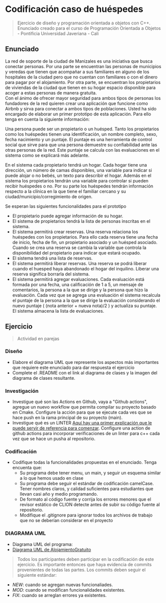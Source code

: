 # Codificación caso de huéspedes
> Ejercicio de diseño y programación orientada a objetos con C++. 
Enunciado creado para el curso de Programación Orientada a Objetos - Pontificia Universidad Javeriana - Cali

## Enunciado 
La red de soporte de la ciudad de Manizales es una iniciativa que busca conectar personas. Por una parte se encuentran las personas de municipios y veredas que tienen que acompañar a sus familiares en alguno de los hospitales de la ciudad pero que no cuentan con familiares o con el dinero para pagar por el alojamiento.  Por otra parte, se encuentran los propietarios de viviendas de la ciudad que tienen en su hogar espacio disponible para acoger a estas personas de manera gratuita.  
Con el ánimo de ofrecer mayor seguridad para ambos tipos de personas los fundadores de la red quieren crear una aplicación que funcione como Airbnb y sirva para conectar a ambos tipos de poblaciones.  Usted ha sido encargado de elaborar un primer prototipo de esta aplicación. Para ello tenga en cuenta la siguiente información: 

Una persona puede ser un propietario o un huésped.  Tanto los propietarios como los huéspedes tienen una identificación, un nombre completo, sexo, fecha nacimiento y un puntaje. El puntaje es una herramienta de control social que sirve para que una persona demuestre su confiabilidad ante las otras personas de la red.  Este puntaje se calcula con las evaluaciones en el sistema como se explicará más adelante.

En el sistema cada propietario tendrá un hogar.  Cada hogar tiene una dirección, un número de camas disponibles, una variable para indicar si puede alojar o no bebés, un texto para describir el hogar. Además en el sistema los propietarios tendrán una variable para controlar si pueden recibir huéspedes o no.  Por su parte los huéspedes tendrán información respecto a la clínica en la que tiene el familiar cercano y su ciudad/municipio/corregimiento de origen.

Se esperan las siguientes funcionalidades para el prototipo

* El propietario puede agregar información de su hogar. 
* El sistema de propietarios tendrá la lista de personas inscritas en el sistema. 
* El sistema permitirá crear reservas. Una reserva relaciona los huéspedes con los propietarios. Para ello cada reserva tiene una fecha de inicio, fecha de fin, un propietario asociado y un huésped asociado. Cuando se crea una reserva se cambia la variable que controla la disponibilidad del propietario para indicar que estará ocupado.  
* El sistema tendrá una lista de reservas. 
* El sistema permitirá liberar reservas. Una reserva se podrá liberar cuando el huesped haya abandonado el hogar del inquilino. Liberar una reserva significa borrarla del sistema. 
* El sistema permitirá agregar evaluaciones. Cada evaluación está formada por una fecha, una calificación de 1 a 5, un mensaje de comentarios, la persona a la que se dirige y la persona que hizo la evaluación.  Cada vez que se agrega una evaluación el sistema recalcula el puntaje de la persona a la que se dirige la evaluación considerando el nuevo puntaje ( (nota anterior + nueva nota)/2 )  y actualiza su puntaje.  El sistema almacena la lista de evaluaciones. 

## Ejercicio
> Actividad en parejas
### Diseño
* Elabore el diagrama UML que represente los aspectos más importantes que requiere este enunciado para dar respuesta el ejercicio
* Complete el .README con el link al diagrama de clases y la imagen del diagrama de clases resultante. 

### Investigación
  * Investigue qué son las Actions en Github,  vaya a "Github actions", agregue un nuevo workflow que permita compilar su proyecto basado en Cmake. Configure la acción para que se ejecute cada ves que se hace push en la rama principal de su proyecto (main).
  *  Investigue qué es un LINTER [Aquí hay una primer explicación que le puede servir de referencia para comenzar](https://www.testim.io/blog/what-is-a-linter-heres-a-definition-and-quick-start-guide/). Configure una action de github actions para incorporar verificaciones de un linter para c++ cada vez que se hace un pusha al repositorio. 

### Codificación
* Codifique todas la funcionalidades propuestas en el enunciado. Tenga encuenta que:
  * Su programa debe tener menu, un main, y seguir un esquema similar a lo que hemos usado en clase
  * Su programa debe seguir el estándar de codificación camelCase. Tener nombres claros, y calidad suficientes para estudiantes que llevan casi año y medio programando.
  * De formato al código fuente y corrija los errores menores que el revisor estático de CLION detecte antes de subir su código fuente al repositorio. 
  * Modifique el .gitignore para ignorar todos los archivos de trabajo que no se deberían considerar en el proyecto

### DIAGRAMA UML
* Diagrama UML del programa:
* [Diagrama UML de AlojamientoGratuito](https://viewer.diagrams.net/?tags=%7B%7D&highlight=0000FF&edit=_blank&layers=1&nav=1&title=UMLAlojamientoGratiuto.drawio#R7Vxtc5u4Fv41mbnbme6YV9sf%2FZJsupvuppvmbnu%2FdGRQjLqAWIGbuL9%2Bj0C8SrYhhqRzh5lMiw5CBj2PDo%2BOjrgwVsHTLwxF3nvqYv9Cn7hPF8b6Qtfn8yn8yw37zGCZs8ywZcTNTFppuCPfsTBOhHVHXBzXKiaU%2BgmJ6kaHhiF2kpoNMUYf69UeqF%2F%2F1QhtsWS4c5AvW%2F8ibuIJq2bPyxPXmGw98dMzXTxwgPLK4kliD7n0sWIyLi%2BMFaM0yY6CpxX2ed%2Fl%2FZJdd3XgbHFjDIdJmwv%2Bd%2F3l9%2F9qM2RN7n9bkL%2BC249fbt%2BKVr4hfyce%2BBazmIZI3HOyzzsifiSBj0IoLR9omNyJMxqUkU%2B2IRw7cCeYgeEbZgmBPlyIEwmNwOp4xHdv0J7u%2BP3GCXL%2BzktLjzLyHZpFvmgTTrNE0EG3azXu%2BJVgnoCV4Rjq3OadoDVM79FTreINihNhcKjvoygmm%2BIxAsS2JFzSJKGBqCT3cd5h8IT4qWISff4LpgFO2B6qiLOGJfDf59QR5ceSTgXbvQqTtJkwIkHhbdF2iTIcCKA7gK5LoL9NL4GHJA%2BAm0MooLbgo5bueP8AALqh8Q7hFUMabBjOKsQJI%2BG2USHGTzQ7vYGh2jj5gB0P8aYxbwp%2BKyDwu%2FRIc9EOUP8qfpAAEE1qAhJJShlG%2F8Yr6lPg4DqkGVeJ7zdMOV19%2FJAcJGscwa2F25u0ztosLX8KhLiJwrUPfjqoPeJC%2F3Gi0QQlKGMVf4KIwi2nCFpL%2BANMV5OfrQsLbnwFZa0swx%2BvzpIVDeFZEEk5h4Gyj5jTVsHGo2P6NEUFJXl3t2LkxByIkYbESAlkn6TgZSDnrlh7FsIBYOXjEtKPHPH1W02C3ZBhNxQQ%2B2iD%2FVsakyQdOGuW1W1AfwrdOn1J6GFGhkRdM1o6otlAoJsK0Jf8lY%2Bh0%2FSrOP2v8ATZuYDyvmNrlND4Pz%2BNnqB3TszaccLUzycF2muX6F04X3j2u%2FXMu3%2F0369zUlQwxS4IMlGELvHoFuSJf1laoaN3oYtd0c1lnRuaDmw%2Brr%2FiJNkLOYF2%2FHWz9JIgFxv4iSSf%2BOXQ%2FVnps2iMH6%2BfqoV9XgjhcT9VC5%2FLFnixvCwt5dcdlBQx3TFHPPP993%2FwjR9tPl3t6PWHTx%2BWs3vrrWYJ%2FQs6BbeAnXfcUdAZ9lFCvtWV7jmIHr3tqsZkNCIYnoPQUWf2pDOLeYYYyoYtD2XNVr3VtR4cvBp5Wyk0oxR9F7mZorumW8TeNDQfww7Z4OsdjiOczv9KNTm6%2FKTNaDtH%2FSl5YvYg%2FtS3PB3VXwf11xPsU1n9KWEfzDnMRvn3w%2FmCact3htlDaEJ9y3OJFen7YZQJfYWj6ipBn7R0A4Wxd8hz3dJQCS4BDVBGopSRIQcFKF6TOKKV4FCtBvLpV8SWeFPXELU6oC8cRiL5t0bvctS7zFtzr6PSmA2lNHQ53D0qja5KozPsqoj3i0qNHOWzpEbl9OgX%2BiZIW9nRQ9RJzRBZjCYEA1wHsJYkRlODnHIFxwe%2BkkovimxnXVEM8jz8MJMxnSkgzd8JvQcSLQm7Hz2QqNUDibZ2KpSYlm7BfUOPcRaeGV%2FUxcA9GV8Uo%2FAHiS%2FqiilDFjcaJw09TRrMuV4f3KZCyc1sxaxhsImioZ41ZGvTKxBxgN2RmUNW72YHU8s%2FQEbhUfl3eMPrvSh%2FFV%2BsoZS%2FMSr%2Fs5V%2Fd9hnCuGvgn0o4W%2F0IfxHX9AzKRRiX%2BkLhhL7hrwg%2BSeOMfs2Jr31JRhmjTCjabUNM04HEwzqxcg0He0dqAVyLAUtrXVFQo7U4Ty1yqp2WquyzN1c3%2FSEQs1WQLPCm9HXHPc1xmBrm9PBdMe4tnm27ugOu9Z2VWMw4TEubv54zkCbtAwz2oMpDzlUccmPs4zrUXwMIz5ss6346CPjXgm8qY5WZLnwx6IUCQIRERxJxnfgDsNUYsRHGsIpy1wKh2%2BKDR7KGqxWZXRBR13QYCug86H0iDnGQc7XI90XuPRX1iP5wllfK6D8NMMAtLPzEbsVG3TGNdIhKdRSvAwWNjHlTToLNyCjbuktg3te1y3WXPYahqFaQ50MplvkPTpcLOxCylzMsPslQBEMe58Dk8uTlVAPMY95bNNBsdIvFpN6hCRu6I%2FnNukVKeIt2kvzw6AnJiLeVzbH3Vlq6tZOqd6rTeHCiutedfSPLf1j4WvOUVbKsWIPpqzkqPKorDoqq%2B6wt3WRgwkrOaqcqSOHYcSEm1GpJ59sMDtaA20Z3iJ2WXEmh2vlDlJRQ8i4SjD6SK1ix82Y8jYsb2U1p%2BStNhlMzsmR6fdIoeYq2U19aJxGaEY1MVLtN7WGUjiWHJm5j%2BW8Pxy6C%2F41ESjRKGUdWITo1HQuVVDspZljvKMqfVZPKTvYgydzqVSyv3V%2BlWjulqbCpUjZa8bJmp2cZYyJq8p%2BlhpqClepoSyjTGooBax4xjMwlKk8Zm92GpZzs47gVJOG5VDJm0pEbXlUjoh2QtTOt3Llk0nFCvzLQipHHkdIO0E6nTTcrCK96mUhlaOK19jx%2BCpDxLt1UZGQCx9%2FRaHL%2BMk7xMRHf8rzv%2B5QyCfUcYI36dESO5ixg2sQ%2F2f0SO9eyIlpP3RpuHRTET80FWyZ9iA4lQn5LVYeKirLJSigofvRI0JsXRH%2BcyLvPZdeuvkstXX6Uxv268kys5k7pT1TljUbKuKJJ2QZQID2lWqC5h1u2G6QJWvxuZpPyaYWX4zqmU3F3o6Lys6OYp%2FHqY%2FElN%2BF%2BVw91%2FtHYnIsqps4js5ZX4PiRmPCYDZfUa0p3nBydjMS3hfFLat%2Bw5PatxaHobgtM%2FoFdzD1wHJtMJbn%2Fvkky%2FPNiC%2B%2FV0kJaYtswL691oHdZSf3lj2DB2d4rbZ45gtSr%2BG17Ob6XHNzU1uvNbNONNRfvETJQlVy4kux8OfJxK4zUZvbp7io2uf4sgQ1W79WX1E52tNGFOfZBG1s5p0afREUiuUXj7Pq5Wejjct%2FAQ%3D%3D)
  
>Todos los participantes deben participar en la codificación de este ejercicio. Es importante entonces que haya evidencia de commits provenientes de todas las partes. Los commits deben seguir el siguiente estándar:
  * *NEW*: cuando se agregan nuevas funcionaliades. 
  * *MOD*: cuando se modifican funcionalidades existentes. 
  * *FIX*: cuando se arreglan errores ya existentes. 
